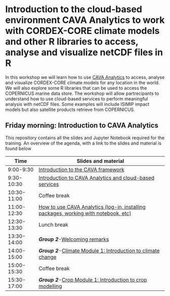 # Introduction to the cloud-based environment CAVA Analytics to work with CORDEX-CORE climate models and other R libraries to access, analyse and visualize netCDF files in R

In this workshop we will learn how to use [CAVA Analytics](https://github.com/Risk-Team/CAVA-Analytics) to access, analyse and visualize CORDEX-CORE climate models for any location in the world. We will also explore some R libraries that can be used to access the COPERNICUS marine data store. The workshop will allow partrecipants to understand how to use cloud-based services to perform meaningful analysis with netCDF files. Some examples will include ISIMIP impact models but also satellite products retrieve from COPERNICUS. 

## Friday morning: Introduction to CAVA Analytics
This repository contains all the slides and Jupyter Notebook required for the training. An overview of the agenda, with a link to the slides and material is found below

| Time        | Slides and material                                             |
|-------------|----------------------------------------------------|
| 9:00-9:30 | [Introduction to the CAVA framework](https://github.com/Risk-Team/Moldova-workshop/blob/main/slides/Day%201.%20Workshop%20agenda.pdf)                                     |
| 9:30-10:30  | [Introduction to CAVA Analytics and cloud-based services](https://github.com/Risk-Team/Moldova-workshop/blob/main/slides/Day%201.%20Climate%20module%201.%20Introduction%20to%20Climate%20Change.pdf) |
| 10:30-11:00 | Coffee break                                       |
| 11:00-12:30 | [How to use CAVA Analytics (log-in, installing packages, working with notebook, etc)](https://github.com/Risk-Team/Moldova-workshop/blob/main/slides/Day%201.%20Crop%20module%201.%20Introduction%20to%20AquaCrop.pdf)    |
| 12:30-13:30 | Lunch break                                        |
| 13:30-14:00 | ***Group 2***-[Welcoming remarks](https://github.com/Risk-Team/Moldova-workshop/blob/main/slides/Day%201.%20Workshop%20agenda.pdf)                                       |
| 14:00-15:00 | ***Group 2***-[Climate Module 1: Introduction to   climate change](https://github.com/Risk-Team/Moldova-workshop/blob/main/slides/Day%201.%20Climate%20module%201.%20Introduction%20to%20Climate%20Change.pdf) |
| 15:00-15:30 | Coffee break                                       |
| 15:30-17:00 | ***Group 2***-[Crop Module 1: Introduction to crop   modelling](https://github.com/Risk-Team/Moldova-workshop/blob/main/slides/Day%201.%20Crop%20module%201.%20Introduction%20to%20AquaCrop.pdf)    |
